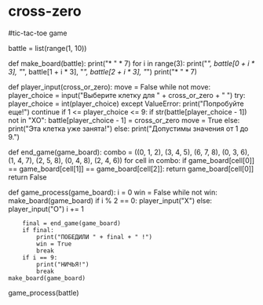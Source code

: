 # cross-zero
#tic-tac-toe game

battle = list(range(1, 10))


def make_board(battle):
    print("* " * 7)
    for i in range(3):
        print("*", battle[0 + i * 3], "*", battle[1 + i * 3], "*", battle[2 + i * 3], "*")
        print("* " * 7)


def player_input(cross_or_zero):
    move = False
    while not move:
        player_choice = input("Выберите клетку для " + cross_or_zero + " ")
        try:
            player_choice = int(player_choice)
        except ValueError:
            print("Попробуйте еще!")
            continue
        if 1 <= player_choice <= 9:
            if str(battle[player_choice - 1]) not in "XO":
                battle[player_choice - 1] = cross_or_zero
                move = True
            else:
                print("Эта клетка уже занята!")
        else:
            print("Допустимы значения от 1 до 9.")


def end_game(game_board):
    combo = ((0, 1, 2), (3, 4, 5), (6, 7, 8), (0, 3, 6), (1, 4, 7), (2, 5, 8), (0, 4, 8), (2, 4, 6))
    for cell in combo:
        if game_board[cell[0]] == game_board[cell[1]] == game_board[cell[2]]:
            return game_board[cell[0]]
    return False


def game_process(game_board):
    i = 0
    win = False
    while not win:
        make_board(game_board)
        if i % 2 == 0:
            player_input("X")
        else:
            player_input("O")
        i += 1

        final = end_game(game_board)
        if final:
            print("ПОБЕДИЛИ " + final + " !")
            win = True
            break
        if i == 9:
            print("НИЧЬЯ!")
            break
    make_board(game_board)


game_process(battle)
